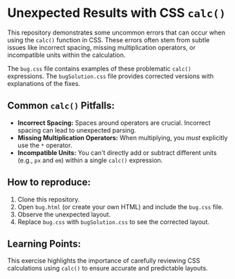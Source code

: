 # Unexpected Results with CSS `calc()`

This repository demonstrates some uncommon errors that can occur when using the `calc()` function in CSS.  These errors often stem from subtle issues like incorrect spacing, missing multiplication operators, or incompatible units within the calculation.

The `bug.css` file contains examples of these problematic `calc()` expressions.  The `bugSolution.css` file provides corrected versions with explanations of the fixes.

## Common `calc()` Pitfalls:

* **Incorrect Spacing:**  Spaces around operators are crucial. Incorrect spacing can lead to unexpected parsing. 
* **Missing Multiplication Operators:**  When multiplying, you *must* explicitly use the `*` operator.
* **Incompatible Units:** You can't directly add or subtract different units (e.g., `px` and `em`) within a single `calc()` expression.

## How to reproduce:
1. Clone this repository.
2. Open `bug.html` (or create your own HTML) and include the `bug.css` file. 
3. Observe the unexpected layout. 
4. Replace `bug.css` with `bugSolution.css` to see the corrected layout.

## Learning Points:
This exercise highlights the importance of carefully reviewing CSS calculations using `calc()` to ensure accurate and predictable layouts.
